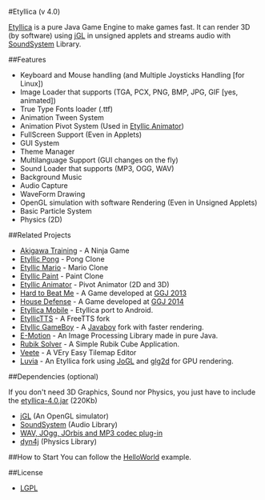 #Etyllica (v 4.0)


[Etyllica](http://yuripourre.github.com/etyllica) is a pure Java Game Engine to make games fast. It can render 3D (by software) using [jGL](http://www.cmlab.csie.ntu.edu.tw/~robin/jGL/) in unsigned applets and streams audio with [SoundSystem](http://www.paulscode.com/forum/index.php?topic=4.0) Library.

##Features

- Keyboard and Mouse handling (and Multiple Joysticks Handling [for Linux])
- Image Loader that supports (TGA, PCX, PNG, BMP, JPG, GIF [yes, animated])
- True Type Fonts loader (.ttf)
- Animation Tween System
- Animation Pivot System (Used in [Etyllic Animator](http://yuripourre.github.com/etyllic-animator/))
- FullScreen Support (Even in Applets)
- GUI System
- Theme Manager
- Multilanguage Support (GUI changes on the fly)
- Sound Loader that supports (MP3, OGG, WAV)
- Background Music
- Audio Capture
- WaveForm Drawing
- OpenGL simulation with software Rendering (Even in Unsigned Applets)
- Basic Particle System
- Physics (2D)

##Related Projects

- [Akigawa Training](https://github.com/yuripourre/akigawa) - A Ninja Game
- [Etyllic Pong](http://yuripourre.github.com/etyllic-pong) - Pong Clone
- [Etyllic Mario](http://yuripourre.github.com/etyllic-mario) - Mario Clone
- [Etyllic Paint](http://yuripourre.github.com/etyllic-paint) - Paint Clone
- [Etyllic Animator](http://yuripourre.github.com/etyllic-animator) - Pivot Animator (2D and 3D)
- [Hard to Beat Me](http://yuripourre.github.com/hardtobeatme) - A Game developed at [GGJ 2013](http://globalgamejam.org/)
- [House Defense](https://github.com/yuripourre/childage) - A Game developed at [GGJ 2014](http://globalgamejam.org/)
- [Etyllica Mobile](https://github.com/yuripourre/etyllica-mobile) - Etyllica port to Android.
- [EtyllicTTS](https://github.com/yuripourre/etyllic-tts) - A FreeTTS fork
- [Etyllic GameBoy](https://github.com/yuripourre/etyllic-gameboy) - A [Javaboy](http://www.millstone.demon.co.uk/download/javaboy/) fork with faster rendering.
- [E-Motion](https://github.com/yuripourre/e-motion) - An Image Processing Library made in pure Java.
- [Rubik Solver](https://github.com/UNIRIO-SI/rubik-solver) - A Simple Rubik Cube Application.
- [Veete](https://github.com/yuripourre/veete) - A VEry Easy Tilemap Editor
- [Luvia](https://github.com/yuripourre/luvia) - An Etyllica fork using [JoGL](http://jogamp.org/jogl/www/) and [glg2d](https://github.com/brandonborkholder/glg2d) for GPU rendering.

##Dependencies (optional)

If you don't need 3D Graphics, Sound nor Physics, you just have to include the [etyllica-4.0.jar](https://github.com/yuripourre/etyllica/blob/master/Etyllica/libs/etyllica-4.0.jar) (220Kb)

- [jGL](http://www.cmlab.csie.ntu.edu.tw/~robin/jGL/) (An OpenGL simulator)
- [SoundSystem](http://www.paulscode.com/forum/index.php?topic=4.0) (Audio Library)
- [WAV, JOgg, JOrbis and MP3 codec plug-in](http://www.paulscode.com/forum/index.php?topic=496.0)
- [dyn4j](http://code.google.com/p/dyn4j/) (Physics Library)

##How to Start
You can follow the [HelloWorld](https://github.com/yuripourre/etyllica/wiki/Hello-World) example.

##License
- [LGPL](http://www.gnu.org/copyleft/lesser.html)
